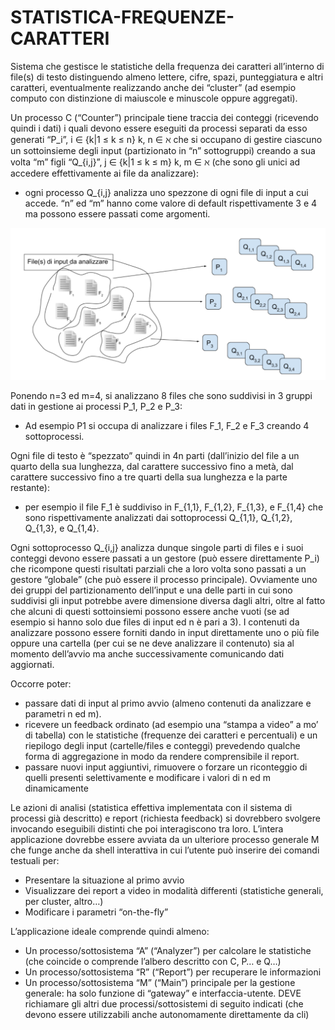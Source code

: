 # STATISTICA-FREQUENZE-CARATTERI
Sistema che gestisce le statistiche della frequenza dei caratteri all’interno di file(s) di testo distinguendo almeno lettere, cifre, spazi, punteggiatura e altri caratteri, eventualmente realizzando anche dei “cluster” (ad esempio computo con distinzione di maiuscole e minuscole oppure aggregati).

Un processo C (“Counter”) principale tiene traccia dei conteggi (ricevendo quindi i dati) i quali devono essere eseguiti da processi separati da esso generati “P_i”, i ∈ {k|1 ≤ k ≤ n} k, n ∈ ℵ che si occupano di gestire ciascuno un sottoinsieme degli input (partizionato in “n” sottogruppi) creando a sua volta “m” figli “Q_{i,j}”, j ∈ {k|1 ≤ k ≤ m} k, m ∈ ℵ (che sono gli unici ad accedere effettivamente ai file da analizzare):
  - ogni processo Q_{i,j} analizza uno spezzone di ogni file di input a cui accede. “n” ed “m” hanno come valore di default rispettivamente 3 e 4 ma possono essere passati come argomenti.

![alt text](https://github.com/ChabbakiAymane/STATISTICA-FREQUENZE-CARATTERI/blob/main/progettoFrequenzaChar.png)

Ponendo n=3 ed m=4, si analizzano 8 files che sono suddivisi in 3 gruppi dati in gestione ai processi P_1, P_2 e P_3:
  - Ad esempio P1 si occupa di analizzare i files F_1, F_2 e F_3 creando 4 sottoprocessi.

Ogni file di testo è “spezzato” quindi in 4n parti (dall’inizio del file a un quarto della sua lunghezza, dal carattere successivo fino a metà, dal carattere successivo fino a tre quarti della sua lunghezza e la parte restante): 
  - per esempio il file F_1 è suddiviso in F_{1,1}, F_{1,2}, F_{1,3}, e F_{1,4} che sono rispettivamente analizzati dai sottoprocessi Q_{1,1}, Q_{1,2}, Q_{1,3}, e Q_{1,4}.

Ogni sottoprocesso Q_{i,j} analizza dunque singole parti di files e i suoi conteggi devono essere passati a un gestore (può essere direttamente P_i) che ricompone questi risultati parziali che a loro volta sono passati a un gestore “globale” (che può essere il processo principale).
Ovviamente uno dei gruppi del partizionamento dell’input e una delle parti in cui sono suddivisi gli input potrebbe avere dimensione diversa dagli altri, oltre al fatto che alcuni di questi sottoinsiemi possono essere anche vuoti (se ad esempio si hanno solo due files di input ed n è pari a 3). I contenuti da analizzare possono essere forniti dando in input direttamente uno o più file oppure una cartella (per cui se ne deve analizzare il contenuto) sia al momento dell’avvio ma anche successivamente comunicando dati aggiornati.

Occorre poter:
  - passare dati di input al primo avvio (almeno contenuti da analizzare e parametri n ed m).
  - ricevere un feedback ordinato (ad esempio una “stampa a video” a mo’ di tabella) con le statistiche (frequenze dei caratteri e percentuali) e un riepilogo degli input (cartelle/files e conteggi) prevedendo qualche forma di aggregazione in modo da rendere comprensibile il report.
  - passare nuovi input aggiuntivi, rimuovere o forzare un riconteggio di quelli presenti selettivamente e modificare i valori di n ed m dinamicamente
  
Le azioni di analisi (statistica effettiva implementata con il sistema di processi già descritto) e report (richiesta feedback) si dovrebbero svolgere invocando eseguibili distinti che poi interagiscono tra loro. L’intera applicazione dovrebbe essere avviata da un ulteriore processo generale M che funge anche da shell interattiva in cui l’utente può inserire dei comandi testuali per:
  - Presentare la situazione al primo avvio
  - Visualizzare dei report a video in modalità differenti (statistiche generali, per cluster, altro…)
  - Modificare i parametri “on-the-fly”

L’applicazione ideale comprende quindi almeno:
  - Un processo/sottosistema “A” (“Analyzer”) per calcolare le statistiche (che coincide o comprende l’albero descritto con C, P… e Q…)
  - Un processo/sottosistema “R” (“Report”) per recuperare le informazioni
  - Un processo/sottosistema “M” (“Main”) principale per la gestione generale: ha solo funzione di “gateway” e interfaccia-utente. DEVE richiamare gli altri due processi/sottosistemi di seguito indicati (che devono essere utilizzabili anche autonomamente direttamente da cli)
